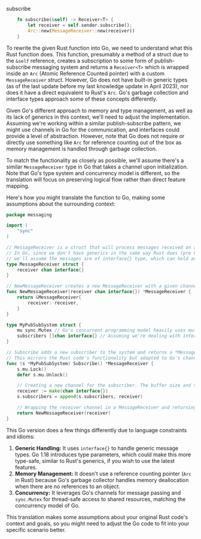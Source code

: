subscribe

```rust
    fn subscribe(&self) -> Receiver<T> {
        let receiver = self.sender.subscribe();
        Arc::new(MessageReceiver::new(receiver))
    }
```


To rewrite the given Rust function into Go, we need to understand what this Rust function does. This function, presumably a method of a struct due to the `&self` reference, creates a subscription to some form of publish-subscribe messaging system and returns a `Receiver<T>` which is wrapped inside an `Arc` (Atomic Reference Counted pointer) with a custom `MessageReceiver` struct. However, Go does not have built-in generic types (as of the last update before my last knowledge update in April 2023), nor does it have a direct equivalent to Rust's `Arc`. Go's garbage collection and interface types approach some of these concepts differently.

Given Go's different approach to memory and type management, as well as its lack of generics in this context, we'll need to adjust the implementation. Assuming we're working within a similar publish-subscribe pattern, we might use channels in Go for the communication, and interfaces could provide a level of abstraction. However, note that Go does not require or directly use something like `Arc` for reference counting out of the box as memory management is handled through garbage collection.

To match the functionality as closely as possible, we'll assume there's a similar `MessageReceiver` type in Go that takes a channel upon initialization. Note that Go's type system and concurrency model is different, so the translation will focus on preserving logical flow rather than direct feature mapping.

Here's how you might translate the function to Go, making some assumptions about the surrounding context:

```go
package messaging

import (
    "sync"
)

// MessageReceiver is a struct that will process messages received on a channel.
// In Go, since we don't have generics in the same way Rust does (pre Go 1.18),
// we'll assume the messages are of interface{} type, which can hold any value.
type MessageReceiver struct {
    receiver chan interface{}
}

// NewMessageReceiver creates a new MessageReceiver with a given channel.
func NewMessageReceiver(receiver chan interface{}) *MessageReceiver {
    return &MessageReceiver{
        receiver: receiver,
    }
}

type MyPubSubSystem struct {
    mu sync.Mutex // Go's concurrent programming model heavily uses mutexes for synchronization.
    subscribers []chan interface{} // Assuming we're dealing with interface{} for a generic approach.
}

// Subscribe adds a new subscriber to the system and returns a *MessageReceiver for it.
// This mirrors the Rust code's functionality but adapted to Go's channel and interface{} system.
func (s *MyPubSubSystem) Subscribe() *MessageReceiver {
    s.mu.Lock()
    defer s.mu.Unlock()

    // Creating a new channel for the subscriber. The buffer size and type can be adjusted.
    receiver := make(chan interface{})
    s.subscribers = append(s.subscribers, receiver)

    // Wrapping the receiver channel in a MessageReceiver and returning it.
    return NewMessageReceiver(receiver)
}
```

This Go version does a few things differently due to language constraints and idioms:

1. **Generic Handling:** It uses `interface{}` to handle generic message types. Go 1.18 introduces type parameters, which could make this more type-safe, similar to Rust's generics, if you wish to use the latest features.
2. **Memory Management:** It doesn't use a reference counting pointer (`Arc` in Rust) because Go's garbage collector handles memory deallocation when there are no references to an object.
3. **Concurrency:** It leverages Go's channels for message passing and `sync.Mutex` for thread-safe access to shared resources, matching the concurrency model of Go.

This translation makes some assumptions about your original Rust code's context and goals, so you might need to adjust the Go code to fit into your specific scenario better.